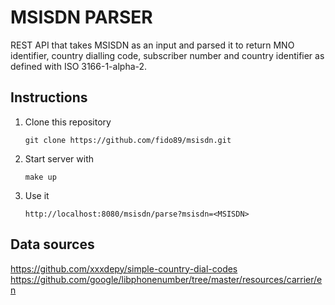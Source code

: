 # MSISDN PARSER
REST API that takes MSISDN as an input and parsed it to return MNO identifier, country dialling code, subscriber number and country identifier as defined with ISO 3166-1-alpha-2. 

## Instructions
1. Clone this repository
    ```
    git clone https://github.com/fido89/msisdn.git
    ```
2. Start server with
    ```
    make up
    ```
3. Use it
    ```
    http://localhost:8080/msisdn/parse?msisdn=<MSISDN>
    ```

## Data sources
https://github.com/xxxdepy/simple-country-dial-codes
https://github.com/google/libphonenumber/tree/master/resources/carrier/en

